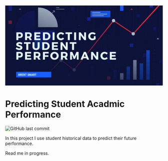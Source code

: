 <img src="header.jpg" alt="Repo Header"/><br/>

# Predicting Student Acadmic Performance


![GitHub last commit](https://img.shields.io/github/last-commit/smartbre/studentdata)<br/>

In this project I use student historical data to predict their future performance.

Read me in progress.
